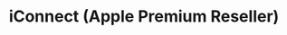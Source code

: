 ---
title: "iConnect (Apple Premium Reseller)"
url: /dublin/iconnect-apple-premium-reseller/
shop: computer
---
